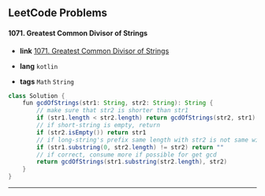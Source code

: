 ## LeetCode Problems



#### 1071. Greatest Common Divisor of Strings

- **link**  [1071. Greatest Common Divisor of Strings](https://leetcode.com/problems/greatest-common-divisor-of-strings/)

- **lang**  `kotlin` 
- **tags**  `Math` `String`

```java
class Solution {
    fun gcdOfStrings(str1: String, str2: String): String {
        // make sure that str2 is shorter than str1
        if (str1.length < str2.length) return gcdOfStrings(str2, str1)
        // if short-string is empty, return 
        if (str2.isEmpty()) return str1
        // if long-string's prefix same length with str2 is not same with str2, return empty.
        if (str1.substring(0, str2.length) != str2) return ""
        // if correct, consume more if possible for get gcd
        return gcdOfStrings(str1.substring(str2.length), str2)
    }
}
```

---

